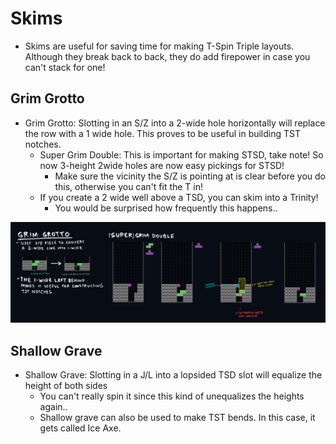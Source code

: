 # Skims
- Skims are useful for saving time for making T-Spin Triple layouts. Although they break back to back, they do add firepower in case you can't stack for one!

## Grim Grotto
- Grim Grotto: Slotting in an S/Z into a 2-wide hole horizontally will replace the row with a 1 wide hole. This proves to be useful in building TST notches.
    - Super Grim Double: This is important for making STSD, take note! So now 3-height 2wide holes are now easy pickings for STSD!
        - Make sure the vicinity the S/Z is pointing at is clear before you do this, otherwise you can't fit the T in!
    - If you create a 2 wide well above a TSD, you can skim into a Trinity!
        - You would be surprised how frequently this happens..

<img src="/resources/tetris/grim_grotto.png"/>

## Shallow Grave
- Shallow Grave: Slotting in a J/L into a lopsided TSD slot will equalize the height of both sides
    - You can't really spin it since this kind of unequalizes the heights again..
    - Shallow grave can also be used to make TST bends. In this case, it gets called Ice Axe.